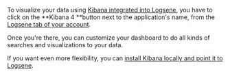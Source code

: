 To visualize your data using [Kibana integrated into Logsene](http://blog.sematext.com/2015/06/11/1-click-elk-stack-hosted-kibana-4/),
you have to click on the **Kibana 4 **button next to the application's
name, from the [Logsene tab of your account](https://apps.sematext.com/ui/logs).

Once you're there, you can customize your dashboard to do all kinds of
searches and visualizations to your data.

If you want even more flexibility, you can [install Kibana locally and point it to Logsene](faq/#can-i-run-kibana-locally-and-point-it-to-logsene).

